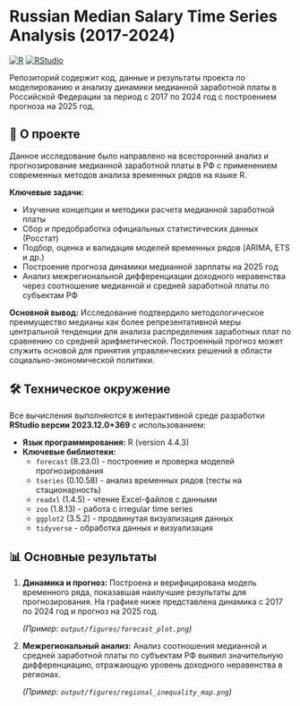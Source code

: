 # Russian Median Salary Time Series Analysis (2017-2024)

[![R](https://img.shields.io/badge/R-276DC3?style=for-the-badge&logo=r&logoColor=white)](https://www.r-project.org/)
[![RStudio](https://img.shields.io/badge/RStudio-75AADB?style=for-the-badge&logo=RStudio&logoColor=white)](https://posit.co/)

Репозиторий содержит код, данные и результаты проекта по моделированию и анализу динамики медианной заработной платы в Российской Федерации за период с 2017 по 2024 год с построением прогноза на 2025 год.

## 📌 О проекте

Данное исследование было направлено на всесторонний анализ и прогнозирование медианной заработной платы в РФ с применением современных методов анализа временных рядов на языке R.

**Ключевые задачи:**
- Изучение концепции и методики расчета медианной заработной платы
- Сбор и предобработка официальных статистических данных (Росстат)
- Подбор, оценка и валидация моделей временных рядов (ARIMA, ETS и др.)
- Построение прогноза динамики медианной зарплаты на 2025 год
- Анализ межрегиональной дифференциации доходного неравенства через соотношение медианной и средней заработной платы по субъектам РФ

**Основной вывод:** Исследование подтвердило методологическое преимущество медианы как более репрезентативной меры центральной тенденции для анализа распределения заработных плат по сравнению со средней арифметической. Построенный прогноз может служить основой для принятия управленческих решений в области социально-экономической политики.

## 🛠️ Техническое окружение

Все вычисления выполняются в интерактивной среде разработки **RStudio версии 2023.12.0+369** с использованием:

- **Язык программирования:** R (version 4.4.3)
- **Ключевые библиотеки:**
  - `forecast` (8.23.0) - построение и проверка моделей прогнозирования
  - `tseries` (0.10.58) - анализ временных рядов (тесты на стационарность)
  - `readxl` (1.4.5) - чтение Excel-файлов с данными
  - `zoo` (1.8.13) - работа с irregular time series
  - `ggplot2` (3.5.2) - продвинутая визуализация данных
  - `tidyverse` - обработка данных и визуализация

## 📊 Основные результаты

1. **Динамика и прогноз:** Построена и верифицирована модель временного ряда, показавшая наилучшие результаты для прогнозирования. На графике ниже представлена динамика с 2017 по 2024 год и прогноз на 2025 год.
   
   *(Пример: `output/figures/forecast_plot.png`)*

2. **Межрегиональный анализ:** Анализ соотношения медианной и средней заработной платы по субъектам РФ выявил значительную дифференциацию, отражающую уровень доходного неравенства в регионах.
   
   *(Пример: `output/figures/regional_inequality_map.png`)*





